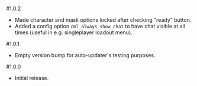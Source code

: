#1.0.2
- Made character and mask options locked after checking "ready" button.
- Added a config option `cml_always_show_chat` to have chat visible at all times (useful in e.g. singleplayer loadout menu).

#1.0.1
- Empty version bump for auto-updater's testing purposes.

#1.0.0
- Initial release.
